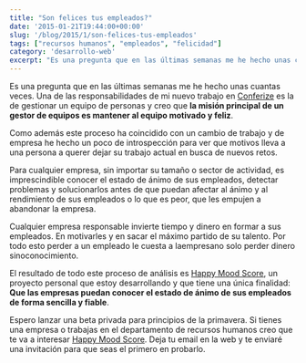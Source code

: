 ```yaml
---
title: "Son felices tus empleados?"
date: '2015-01-21T19:44:00+00:00'
slug: '/blog/2015/1/son-felices-tus-empleados'
tags: ["recursos humanos", "empleados", "felicidad"]
category: 'desarrollo-web'
excerpt: "Es una pregunta que en las últimas semanas me he hecho unas cuantas veces. Una de las responsabilidades de mi nuevo trabajo en [Conferize](https://www.conferize.com) es la de gestionar un equipo de per..."
---
```

Es una pregunta que en las últimas semanas me he hecho unas cuantas veces. Una de las responsabilidades de mi nuevo trabajo en [Conferize](https://www.conferize.com) es la de gestionar un equipo de personas y creo que **la misión principal de un gestor de equipos es mantener al equipo motivado y feliz**.

Como además este proceso ha coincidido con un cambio de trabajo y de empresa he hecho un poco de introspección para ver que motivos lleva a una persona a querer dejar su trabajo actual en busca de nuevos retos.

Para cualquier empresa, sin importar su tamaño o sector de actividad, es imprescindible conocer el estado de ánimo de sus empleados, detectar problemas y solucionarlos antes de que puedan afectar al ánimo y al rendimiento de sus empleados o lo que es peor, que les empujen a abandonar la empresa.

Cualquier empresa responsable invierte tiempo y dinero en formar a sus empleados. En motivarles y en sacar el máximo partido de su talento. Por todo esto perder a un empleado le cuesta a laempresano solo perder dinero sinoconocimiento.

El resultado de todo este proceso de análisis es [Happy Mood Score](http://happymoodscore.com), un proyecto personal que estoy desarrollando y que tiene una única finalidad:  **Que las empresas puedan conocer el estado de ánimo de sus empleados de forma sencilla y fiable**.

Espero lanzar una beta privada para principios de la primavera. Si tienes una empresa o trabajas en el departamento de recursos humanos creo que te va a interesar [Happy Mood Score](http://happymoodscore.com). Deja tu email en la web y te enviaré una invitación para que seas el primero en probarlo.


